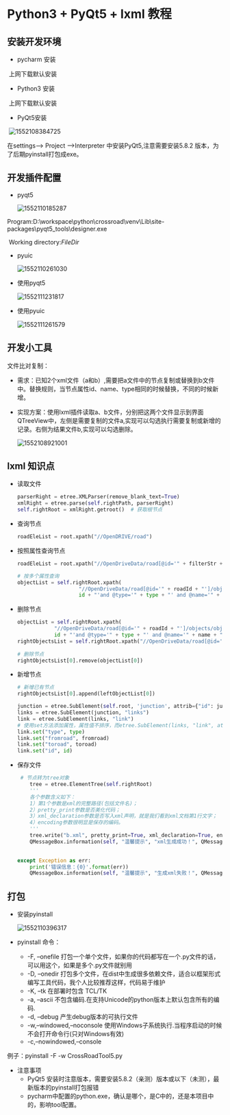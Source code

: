 # Python3 + PyQt5 + lxml 教程

## 安装开发环境

* pycharm 安装

​	上网下载默认安装

* Python3 安装

​	上网下载默认安装

* PyQt5安装

​	![1552108384725](./images\1552108384725.png)

 在settings--> Project -->Interpreter 中安装PyQt5,注意需要安装5.8.2 版本，为了后期pyinstall打包成exe。

## 开发插件配置

* pyqt5

  ![1552110185287](./images\1552110185287.png)



​	Program:D:\workspace\python\crossroad\venv\Lib\site-packages\pyqt5_tools\designer.exe

​	Working directory:$FileDir$



* pyuic

  ![1552110261030](./images\1552110261030.png)



* 使用pyqt5

  ![1552111231817](./images\pyqt5shiyong.png)

* 使用pyuic

  ![1552111261579](.\images\pyuicshiyong.png)



## 开发小工具

文件比对复制：

* 需求：已知2个xml文件（a和b）,需要把a文件中的节点复制或替换到b文件中。替换规则，当节点属性id、name、type相同的时候替换，不同的时候新增。

* 实现方案：使用lxml插件读取a、b文件，分别把这两个文件显示到界面QTreeView中，左侧是需要复制的文件a,实现可以勾选执行需要复制或新增的记录。右侧为结果文件b,实现可以勾选删除。

  ![1552108921001](./images\1552108921001.png)



## lxml 知识点

* 读取文件

  ```python
  parserRight = etree.XMLParser(remove_blank_text=True)
  xmlRight = etree.parse(self.rightPath, parserRight)
  self.rightRoot = xmlRight.getroot()  # 获取根节点
  ```



* 查询节点

  ```python
  roadEleList = root.xpath("//OpenDRIVE/road")
  ```

* 按照属性查询节点

  ```python
  roadEleList = root.xpath("//OpenDriveData/road[@id='" + filterStr + "']")
  
  # 按多个属性查询
  objectList = self.rightRoot.xpath(
                      "//OpenDriveData/road[@id='" + roadId + "']/objects/object[@id='" +
                      id + "'and @type='" + type + "' and @name='" + name + "' ]")
  ```

* 删除节点

  ```python
  objectList = self.rightRoot.xpath(
              "//OpenDriveData/road[@id='" + roadId + "']/objects/object[@id='" +
              id + "'and @type='" + type + "' and @name='" + name + "']")
  rightObjectsList = self.rightRoot.xpath("//OpenDriveData/road[@id='" + roadId + "']/objects
                                          
  # 删除节点
  rightObjectsList[0].remove(objectList[0])
  ```

* 新增节点

  ```python
  # 新增已有节点
  rightObjectsList[0].append(leftObjectList[0])
  
  junction = etree.SubElement(self.root, 'junction', attrib={"id": junctionID})
  links = etree.SubElement(junction, "links")
  link = etree.SubElement(links, "link")
  # 使用set方法添加属性，属性值不排序，而etree.SubElement(links, "link", attrib={})设置，属性值导出时是有序的
  link.set("type", type)
  link.set("fromroad", fromroad)
  link.set("toroad", toroad)
  link.set("id", id)
  
  
  ```

* 保存文件

  ```python
   # 节点转为tree对象
      tree = etree.ElementTree(self.rightRoot)
      '''
      各个参数含义如下：
      1）第1个参数是xml的完整路径(包括文件名)；
      2）pretty_print参数是否美化代码；
      3）xml_declaration参数是否写入xml声明，就是我们看到xml文档第1行文字；
      4）encoding参数很明显是保存的编码。
      '''
      tree.write("b.xml", pretty_print=True, xml_declaration=True, encoding='utf-8')
      QMessageBox.information(self, "温馨提示", "xml生成成功！", QMessageBox.Yes, QMessageBox.Yes)
  
      
  except Exception as err:
      print('错误信息：{0}'.format(err))
      QMessageBox.information(self, "温馨提示", "生成xml失败！", QMessageBox.Yes, QMessageBox.Yes)
  ```





## 打包

* 安装pyinstall

  ![1552110396317](./images\1552110396317.png)

  

* pyinstall 命令：

  * -F, –onefile  打包一个单个文件，如果你的代码都写在一个.py文件的话，可以用这个，如果是多个.py文件就别用
  * -D, –onedir   打包多个文件，在dist中生成很多依赖文件，适合以框架形式编写工具代码，我个人比较推荐这样，代码易于维护
  * -K, –tk   在部署时包含 TCL/TK
  * -a, –ascii    不包含编码.在支持Unicode的python版本上默认包含所有的编码.
  * -d, –debug    产生debug版本的可执行文件
  * -w,–windowed,–noconsole   使用Windows子系统执行.当程序启动的时候不会打开命令行(只对Windows有效)
  * -c,–nowindowed,–console

例子：pyinstall -F -w CrossRoadTool5.py



* 注意事项
  * PyQt5 安装时注意版本，需要安装5.8.2（亲测）版本或以下（未测），最新版本的pyinstall打包报错
  * pycharm中配置的python.exe，确认是哪个，是C中的，还是本项目中的，影响tool配置。

